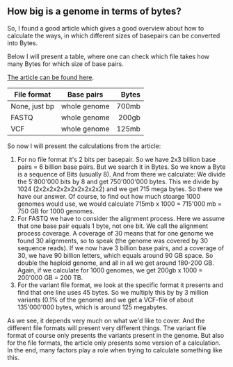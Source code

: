 ## How big is a genome in terms of bytes?

So, I found a good article which gives a good overview about how to calculate the ways, in which different sizes of basepairs can be converted into Bytes. 

Below I will present a table, where one can check which file takes how many Bytes for which size of base pairs. 


[The article can be found here](https://medium.com/precision-medicine/how-big-is-the-human-genome-e90caa3409b0). 


| File format   | Base pairs    | Bytes  |
| ------------- |:-------------:| -----:|
| None, just bp | whole genome  | 700mb |
| FASTQ         | whole genome  | 200gb |
| VCF           | whole genome  | 125mb |


So now I will present the calculations from the article:


1. For no file format it's 2 bits per basepair. So we have 2x3 billion base pairs = 6 billion base pairs. But we search it in Bytes. So we know a Byte is a sequence of Bits (usually 8). And from there we calculate: We divide the 5'800'000 bits by 8 and get 750'000'000 bytes. This we divide by 1024 (2x2x2x2x2x2x2x2x2x2) and we get 715 mega bytes. So there we have our answer. Of course, to find out how much stoarge 1000 genomes would use, we would calculate 715mb x 1000 = 715'000 mb = 750 GB for 1000 genomes.
2. For FASTQ we have to consider the alignment process. Here we assume that one base pair equals 1 byte, not one bit. We call the alignment process coverage. A coverage of 30 means that for one genome we found 30 alignments, so to speak (the genome was covered by 30 sequence reads). If we now have 3 billion base pairs, and a coverage of 30, we have 90 billion letters, which equals around 90 GB space. So double the haploid genome, and all in all we get around 180-200 GB. Again, if we calculate for 1000 genomes, we get 200gb x 1000 = 200'000 GB = 200 TB.
3. For the variant file format, we look at the specific format it presents and find that one line uses 45 bytes. So we multiply this by by 3 million variants (0.1% of the genome) and we get a VCF-file of about 135'000'000 bytes, which is around 125 megabytes. 

As we see, it depends very much on what we'd like to cover. And the different file formats will present very different things. The variant file format of course only presents the variants present in the genome. But also for the file formats, the article only presents some version of a calculation. In the end, many factors play a role when trying to calculate something like this.
